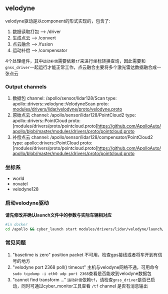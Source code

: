 ## velodyne
velodyne驱动是以component的形式实现的，包含了:

1. 数据读取打包 --> /driver
2. 生成点云 --> /convert
3. 点云融合 --> /fusion
4. 运动补偿 --> /compensator

4个处理组件，其中`运动补偿`需要依赖`tf`来进行坐标转换查询，因此需要和`gnss_driver`一起运行才能正常工作，点云融合主要将多个激光雷达数据融合成一张点云

### Output channels

1. 数据包
  channel: /apollo/sensor/lidar128/Scan
  type: apollo::drivers::velodyne::VelodyneScan
  proto: [modules/drivers/lidar/velodyne/proto/velodyne.proto](https://github.com/ApolloAuto/apollo/blob/master/modules/drivers/lidar/velodyne/proto/velodyne.proto)
2. 原始点云
  channel: /apollo/sensor/lidar128/PointCloud2
  type: apollo::drivers::PointCloud
  proto: [modules/drivers/proto/pointcloud.proto]https://github.com/ApolloAuto/apollo/blob/master/modules/drivers/proto/pointcloud.proto
3. 补偿点云
  channel: /apollo/sensor/lidar128/compensator/PointCloud2
  type: apollo::drivers::PointCloud
  proto: [modules/drivers/proto/pointcloud.proto]https://github.com/ApolloAuto/apollo/blob/master/modules/drivers/proto/pointcloud.proto

### 坐标系
* world
* novatel
* velodyne128

### 启动velodyne驱动
**请先修改并确认launch文件中的参数与实际车辆相对应**
```bash
#in docker
cd /apollo && cyber_launch start modules/drivers/lidar/velodyne/launch/velodyne.launch
```

### 常见问题
1. "basetime is zero"
  position packet 不可用，检查gps接线或者将车开到有信号的地方
2. "velodyne port 2368 poll() timeout"
  主机与velodyne网络不通，可用命令`sudo tcpdump -i eth0 udp port 2368`查看是否能收到velodyne数据包
3. "cannot find transform ..."
  `运动补偿`依赖`tf`，请检查`gnss_driver`是否已启动，同时可通过cyber_monitor工具查看 `/tf` channel 是否有消息输出
